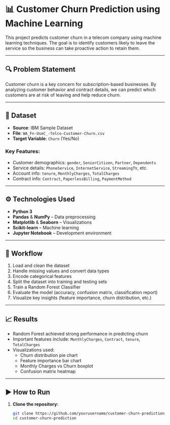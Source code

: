 # 📊 Customer Churn Prediction using Machine Learning

This project predicts customer churn in a telecom company using machine learning techniques. The goal is to identify customers likely to leave the service so the business can take proactive action to retain them.

---

## 🔍 Problem Statement

Customer churn is a key concern for subscription-based businesses. By analyzing customer behavior and contract details, we can predict which customers are at risk of leaving and help reduce churn.

---

## 📁 Dataset

- **Source**: IBM Sample Dataset  
- **File**: `WA_Fn-UseC_-Telco-Customer-Churn.csv`
- **Target Variable**: `Churn` (Yes/No)

### Key Features:
- Customer demographics: `gender`, `SeniorCitizen`, `Partner`, `Dependents`
- Service details: `PhoneService`, `InternetService`, `StreamingTV`, etc.
- Account info: `tenure`, `MonthlyCharges`, `TotalCharges`
- Contract info: `Contract`, `PaperlessBilling`, `PaymentMethod`

---

## ⚙️ Technologies Used

- **Python 3**
- **Pandas** & **NumPy** – Data preprocessing
- **Matplotlib** & **Seaborn** – Visualizations
- **Scikit-learn** – Machine learning
- **Jupyter Notebook** – Development environment

---

## 🧪 Workflow

1. Load and clean the dataset
2. Handle missing values and convert data types
3. Encode categorical features
4. Split the dataset into training and testing sets
5. Train a Random Forest Classifier
6. Evaluate the model (accuracy, confusion matrix, classification report)
7. Visualize key insights (feature importance, churn distribution, etc.)

---

## 📈 Results

- Random Forest achieved strong performance in predicting churn
- Important features include: `MonthlyCharges`, `Contract`, `tenure`, `TotalCharges`
- Visualizations used:
  - Churn distribution pie chart
  - Feature importance bar chart
  - Monthly Charges vs Churn boxplot
  - Confusion matrix heatmap

---

## ▶️ How to Run

1. **Clone the repository:**
   ```bash
   git clone https://github.com/yourusername/customer-churn-prediction.git
   cd customer-churn-prediction
